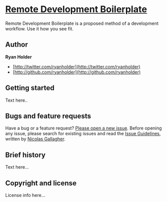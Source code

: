 # [Remote Development Boilerplate](http://#)

Remote Development Boilerplate is a proposed method of a development workflow. Use it how you see fit.

## Author

**Ryan Holder**

+ [http://twitter.com/ryanholder](http://twitter.com/ryanholder)
+ [http://github.com/ryanholder](http://github.com/ryanholder)

## Getting started

Text here..

## Bugs and feature requests

Have a bug or a feature request? [Please open a new issue](https://github.com/cityindex/remote-development-boilerplate/issues). Before opening any issue, please search for existing issues and read the [Issue Guidelines](https://github.com/necolas/issue-guidelines), written by [Nicolas Gallagher](https://github.com/necolas/).

## Brief history

Text here...

## Copyright and license

License info here...
